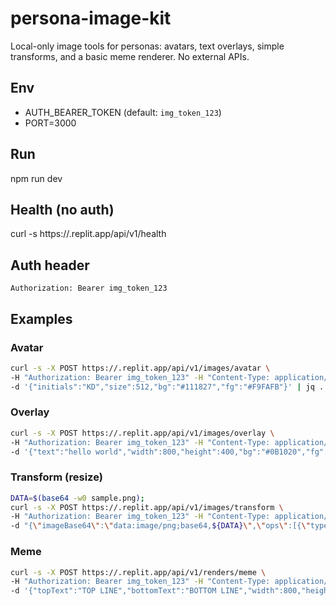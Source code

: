 # persona-image-kit

Local-only image tools for personas: avatars, text overlays, simple transforms, and a basic meme renderer. No external APIs.

## Env
- AUTH_BEARER_TOKEN (default: `img_token_123`)
- PORT=3000

## Run

npm run dev

## Health (no auth)

curl -s https://.replit.app/api/v1/health

## Auth header

`Authorization: Bearer img_token_123`

## Examples

### Avatar

```bash
curl -s -X POST https://.replit.app/api/v1/images/avatar \
-H "Authorization: Bearer img_token_123" -H "Content-Type: application/json" \
-d '{"initials":"KD","size":512,"bg":"#111827","fg":"#F9FAFB"}' | jq .
```

### Overlay

```bash
curl -s -X POST https://.replit.app/api/v1/images/overlay \
-H "Authorization: Bearer img_token_123" -H "Content-Type: application/json" \
-d '{"text":"hello world","width":800,"height":400,"bg":"#0B1020","fg":"#E5E7EB","fontSize":64}' | jq .
```

### Transform (resize)

```bash
DATA=$(base64 -w0 sample.png); 
curl -s -X POST https://.replit.app/api/v1/images/transform \
-H "Authorization: Bearer img_token_123" -H "Content-Type: application/json" \
-d "{\"imageBase64\":\"data:image/png;base64,${DATA}\",\"ops\":[{\"type\":\"resize\",\"w\":400}],\"output\":\"file\"}" | jq .
```

### Meme

```bash
curl -s -X POST https://.replit.app/api/v1/renders/meme \
-H "Authorization: Bearer img_token_123" -H "Content-Type: application/json" \
-d '{"topText":"TOP LINE","bottomText":"BOTTOM LINE","width":800,"height":800,"bg":"#000000","fg":"#FFFFFF"}' | jq .
```